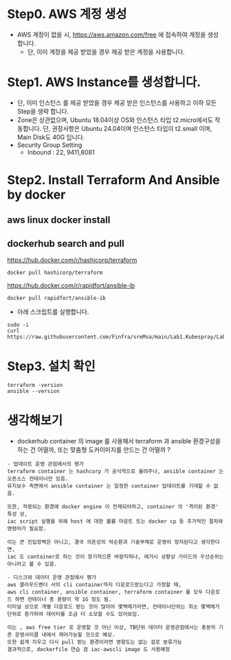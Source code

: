 # Step0. AWS 계정 생성
* AWS 계정이 없을 시, https://aws.amazon.com/free 에 접속하여 계정을 생성합니다.
  - 단, 이미 계정을 제공 받았을 경우 제공 받은 계정을 사용합니다.

# Step1. AWS Instance를 생성합니다.
* 단, 이미 인스턴스 를 제공 받았을 경우 제공 받은 인스턴스를 사용하고 이하 모든 Step을 생략 합니다.
* Zone은 상관없으며, Ubuntu 18.04이상 OS와 인스턴스 타입 t2.micro에서도 작동합니다. 단, 권장사항은 Ubuntu 24.04이며 인스턴스 타입이 t2.small 이며, Main Disk도 40G 입니다.
* Security Group Setting
  - Inbound : 22, 9411,8081

# Step2. Install Terraform And Ansible by docker

## aws linux docker install

## dockerhub search and pull
https://hub.docker.com/r/hashicorp/terraform
```
docker pull hashicorp/terraform
```
https://hub.docker.com/r/rapidfort/ansible-ib
```
docker pull rapidfort/ansible-ib
```

* 아래 스크립트를 실행합니다.
```
sudo -i
curl https://raw.githubusercontent.com/Finfra/sreMsa/main/Lab1.Kubespray/Lab1.InstanceForTerraform/installOnEc2.sh|bash
```

# Step3. 설치 확인
```
terraform -version
ansible --version
```

# 생각해보기
- dockerhub container 의 image 를 사용해서 terraform 과 ansible 환경구성을 하는 건 어떨까, 또는 맞춤형 도커이미지를 만드는 건 어떨까 ?
```
- 업데이트 운영 관점에서의 평가
terraform container 는 hashcorp 가 공식적으로 올려주나, ansible container 는 오픈소스 컨테이너만 있음. 
유지보수 측면에서 ansible container 는 일정한 container 업데이트를 기대할 수 없음.

또한, 적용되는 환경에 docker engine 이 전제되야하고, container 의 '격리된 환경' 특성 상, 
iac script 실행을 위해 host 에 대한 볼륨 마운트 또는 docker cp 등 추가적인 절차와 명령어가 필요함.

이는 큰 진입장벽은 아니고, 결국 의존성의 악순환과 기술부채로 운영이 정지된다고 생각한다면, 
iac 도 container로 하는 것이 장기적으론 바람직하나, 레거시 상황상 가이드의 우선순위는 아니라고 볼 수 있음.

- 디스크와 데이터 운영 관점에서 평가
aws 클라우드벤더 사의 cli container까지 다운로드받는다고 가정할 때, 
aws cli container, ansible container, terraform container 를 모두 다운로드 하면 컨테이너 총 용량이 약 1G 정도 됨.
터미널 상으로 개별 다운로드 받는 것이 많아야 몇백메가라면, 컨테이너단위는 최소 몇백메가 단위로 증가하여 데이터를 조금 더 소모할 수도 있어보임.

이는 , aws free tier 로 운영할 것 아닌 이상, TB단위 데이터 운영관점에서는 충분히 기존 운영사이클 내에서 제어가능할 것으로 예상. 
또한 쉽게 지우고 다시 pull 받는 환경이라면 영향도는 없는 걸로 분류가능
결과적으로, dockerfile 연습 겸 iac-awscli image 도 사용예정
```